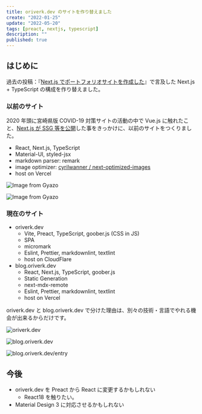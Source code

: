 ```yaml
---
title: oriverk.dev のサイトを作り替えました
create: "2022-01-25"
update: "2022-05-20"
tags: [preact, nextjs, typescript]
description: ""
published: true
---
```


## はじめに

過去の投稿：『[Next.js でポートフォリオサイトを作成した](https://blog.oriverk.dev/entry/2020/20200526-next-portfolio/)』で言及した Next.js + TypeScript の構成を作り替えました。

### 以前のサイト

2020 年頭に宮崎県版 COVID-19 対策サイトの活動の中で Vue.js に触れたこと、[Next.js が SSG 等を公開](https://nextjs.org/blog/next-9-3)した事をきっかけに、以前のサイトをつくりました。

- React, Next.js, TypeScript
- Material-UI, styled-jsx
- markdown parser: remark
- image optimizer: [cyrilwanner / next-optimized-images](https://github.com/cyrilwanner/next-optimized-images)
- host on Vercel

![Image from Gyazo](https://i.gyazo.com/b3a6bea1c281fac879e9d9e0e824523a.jpg "トップページ")

![Image from Gyazo](https://i.gyazo.com/e8558777eac747332b3130719f741adb.png "投稿一覧")

### 現在のサイト

- oriverk.dev
  - Vite, Preact, TypeScript, goober.js (CSS in JS)
  - SPA
  - micromark
  - Eslint, Prettier, markdownlint, textlint
  - host on CloudFlare
- blog.oriverk.dev
  - React, Next.js, TypeScript, goober.js
  - Static Generation
  - next-mdx-remote
  - Eslint, Prettier, markdownlint, textlint
  - host on Vercel

oriverk.dev と blog.oriverk.dev で分けた理由は、別々の技術・言語でやれる機会が出来るからだけです。

![oriverk.dev](https://i.imgur.com/H29hzzB.webp "oriverk.dev")

![blog.oriverk.dev](https://i.imgur.com/9rMMOeQ.webp "blog.oriverk.dev")

![blog.oriverk.dev/entry](https://i.imgur.com/2nztEhZ.webp "blog.oriverk.dev/entry")

## 今後

- oriverk.dev を Preact から React に変更するかもしれない
  - React18 を触りたい。
- Material Design 3 に対応させるかもしれない
